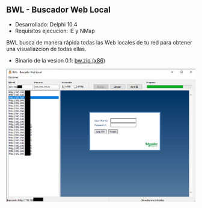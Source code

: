 ## BWL - Buscador Web Local

* Desarrollado: Delphi 10.4
* Requisitos ejecucion: IE y NMap

BWL busca de manera rápida todas las Web locales de tu red para obtener una visualiazcion de todas ellas.

* Binario de la vesion 0.1: [bw.zip (x86)](https://github.com/amperis/bwl/raw/main/BINARIO/bw.zip)

![Captura BWL](/images/ejemplo.png)
